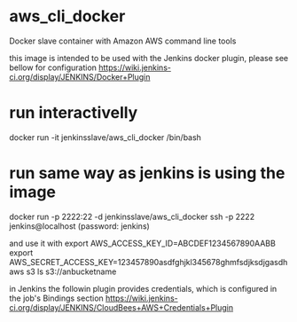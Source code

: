 # aws_cli_docker
Docker slave container with Amazon AWS command line tools

this image is intended to be used with the Jenkins docker plugin, please see bellow for configuration
https://wiki.jenkins-ci.org/display/JENKINS/Docker+Plugin

# run interactivelly
docker run -it jenkinsslave/aws_cli_docker /bin/bash

# run same way as jenkins is using the image
docker run -p 2222:22 -d jenkinsslave/aws_cli_docker
ssh -p 2222 jenkins@localhost
(password: jenkins)

and use it with 
export AWS_ACCESS_KEY_ID=ABCDEF1234567890AABB
export AWS_SECRET_ACCESS_KEY=123457890asdfghjkl345678ghmfsdjksdjgasdh
aws s3 ls s3://anbucketname

in Jenkins the followin plugin provides credentials, which is configured in the job's Bindings section
https://wiki.jenkins-ci.org/display/JENKINS/CloudBees+AWS+Credentials+Plugin
